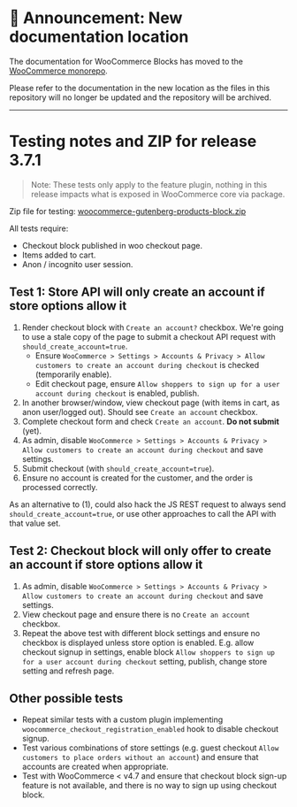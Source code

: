 # 📣 Announcement: New documentation location

The documentation for WooCommerce Blocks has moved to the [WooCommerce monorepo](https://github.com/woocommerce/woocommerce/tree/trunk/plugins/woocommerce-blocks/docs/).

Please refer to the documentation in the new location as the files in this repository will no longer be updated and the repository will be archived.

---

# Testing notes and ZIP for release 3.7.1

> Note: These tests only apply to the feature plugin, nothing in this release impacts what is exposed in WooCommerce core via package.

Zip file for testing: [woocommerce-gutenberg-products-block.zip](https://github.com/woocommerce/woocommerce-gutenberg-products-block/files/5493854/woocommerce-gutenberg-products-block.zip)

All tests require:

-   Checkout block published in woo checkout page.
-   Items added to cart.
-   Anon / incognito user session.

## Test 1: Store API will only create an account if store options allow it

1. Render checkout block with `Create an account?` checkbox. We're going to use a stale copy of the page to submit a checkout API request with `should_create_account=true`.
    - Ensure `WooCommerce > Settings > Accounts & Privacy > Allow customers to create an account during checkout` is checked (temporarily enable).
    - Edit checkout page, ensure `Allow shoppers to sign up for a user account during checkout` is enabled, publish.
2. In another browser/window, view checkout page (with items in cart, as anon user/logged out). Should see `Create an account` checkbox.
3. Complete checkout form and check `Create an account`. **Do not submit** (yet).
4. As admin, disable `WooCommerce > Settings > Accounts & Privacy > Allow customers to create an account during checkout` and save settings.
5. Submit checkout (with `should_create_account=true`).
6. Ensure no account is created for the customer, and the order is processed correctly.

As an alternative to (1), could also hack the JS REST request to always send `should_create_account=true`, or use other approaches to call the API with that value set.

## Test 2: Checkout block will only offer to create an account if store options allow it

1. As admin, disable `WooCommerce > Settings > Accounts & Privacy > Allow customers to create an account during checkout` and save settings.
2. View checkout page and ensure there is no `Create an account` checkbox.
3. Repeat the above test with different block settings and ensure no checkbox is displayed unless store option is enabled. E.g. allow checkout signup in settings, enable block `Allow shoppers to sign up for a user account during checkout` setting, publish, change store setting and refresh page.

## Other possible tests

-   Repeat similar tests with a custom plugin implementing `woocommerce_checkout_registration_enabled` hook to disable checkout signup.
-   Test various combinations of store settings (e.g. guest checkout `Allow customers to place orders without an account`) and ensure that accounts are created when appropriate.
-   Test with WooCommerce < v4.7 and ensure that checkout block sign-up feature is not available, and there is no way to sign up using checkout block.
